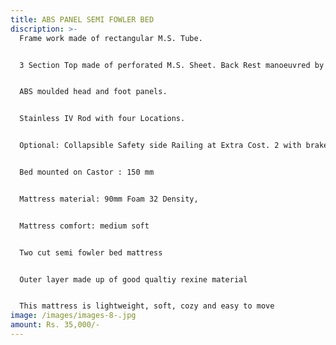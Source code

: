 ```yaml
---
title: ABS PANEL SEMI FOWLER BED
discription: >-
  Frame work made of rectangular M.S. Tube.


  3 Section Top made of perforated M.S. Sheet. Back Rest manoeuvred by Separate screw from foot end.


  ABS moulded head and foot panels.


  Stainless IV Rod with four Locations.


  Optional: Collapsible Safety side Railing at Extra Cost. 2 with brake. Optional: Collapsible Safety side Railing at Extra Cost.


  Bed mounted on Castor : 150 mm


  Mattress material: 90mm Foam 32 Density,


  Mattress comfort: medium soft


  Two cut semi fowler bed mattress


  Outer layer made up of good qualtiy rexine material


  This mattress is lightweight, soft, cozy and easy to move
image: /images/images-8-.jpg
amount: Rs. 35,000/-
---
```

